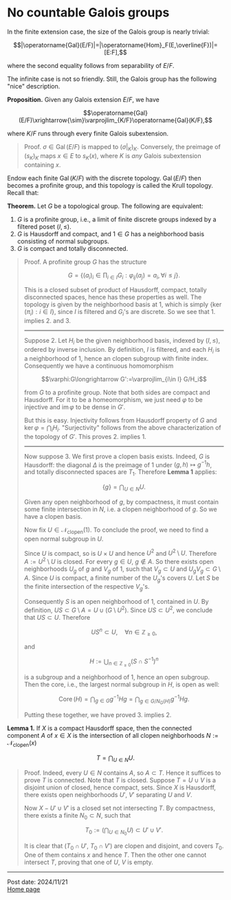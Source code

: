 # No countable Galois groups

In the finite extension case, the size of the Galois group is nearly trivial:

$$|\operatorname{Gal}(E/F)|=|\operatorname{Hom}_F(E,\overline{F})|=[E:F],$$

where the second equality follows from separability of $E/F$. 

The infinite case is not so friendly. Still, the Galois group has the following "nice" description.

**Proposition.** Given any Galois extension $E/F$, we have

$$\operatorname{Gal}(E/F)\xrightarrow{\sim}\varprojlim_{K/F}\operatorname{Gal}(K/F),$$

where $K/F$ runs through every finite Galois subextension.

> Proof. $\sigma\in\operatorname{Gal}(E/F)$ is mapped to $(\sigma\vert_K)_K$. Conversely, the preimage of $(s_K)_K$ maps $x\in E$ to $s_K(x)$, where $K$ is *any* Galois subextension containing $x$.

Endow each finite $\operatorname{Gal}(K/F)$ with the discrete topology. $\operatorname{Gal}(E/F)$ then becomes a profinite group, and this topology is called the Krull topology. Recall that:

**Theorem.** Let $G$ be a topological group. The following are equivalent:

1. $G$ is a profinite group, i.e., a limit of finite discrete groups indexed by a filtered poset $(I,\leq)$.
2. $G$ is Hausdorff and compact, and $1\in G$ has a neighborhood basis consisting of normal subgroups.
3. $G$ is compact and totally disconnected.

> Proof. A profinite group $G$ has the structure
>
> $$G=\left\{(a_i)_i\in\prod_{i\in I} G_i:\varphi_{ij}(a_j)=a_i,\forall i\leq j\right\}.$$
>
> This is a closed subset of product of Hausdorff, compact, totally disconnected spaces, hence has these properties as well. The topology is given by the neighborhood basis at $1$, which is simply $\{\ker(\pi_i):i\in I\}$, since $I$ is filtered and $G_i$'s are discrete. So we see that 1. implies 2. and 3.
>
> ---
>
> Suppose 2. Let $H_i$ be the given neighborhood basis, indexed by $(I,\leq)$, ordered by inverse inclusion. By definition, $I$ is filtered, and each $H_i$ is a neighborhood of $1$, hence an clopen subgroup with finite index. Consequently we have a continuous homomorphism
>
> $$\varphi:G\longrightarrow G':=\varprojlim_{i\in I} G/H_i$$
>
> from $G$ to a profinite group. Note that both sides are compact and Hausdorff. For it to be a homeomorphism, we just need $\varphi$ to be injective and $\operatorname{im}\varphi$ to be dense in $G'$.
>
> But this is easy. Injectivity follows from Hausdorff property of $G$ and $\ker\varphi=\bigcap_iH_i$. "Surjectivity" follows from the above characterization of the topology of $G'$. This proves 2. implies 1.
>
> ---
>
> Now suppose 3. We first prove a clopen basis exists. Indeed, $G$ is Hausdorff: the diagonal $\Delta$ is the preimage of $1$ under $(g,h)\mapsto g^{-1}h$, and totally disconnected spaces are $T_1$. Therefore **Lemma 1** applies:
>
> $$\{g\}=\bigcap_{U\in N}U.$$
>
> Given any open neighborhood of $g$, by compactness, it must contain some finite intersection in $N$, i.e. a clopen neighborhood of $g$. So we have a clopen basis.
>
> Now fix $U\in\mathcal{N}_{\text{clopen}}(1)$. To conclude the proof, we need to find a open normal subgroup in $U$.
>
> Since $U$ is compact, so is $U\times U$ and hence $U^2$ and $U^2\setminus U$. Therefore $A:=U^2\setminus U$ is closed. For every $g\in U$, $g\notin A$. So there exists open neighborhoods $U_g$ of $g$ and $V_g$ of $1$, such that $V_g\subset U$ and $U_gV_g\subset G\setminus A$. Since $U$ is compact, a finite number of the $U_g$'s covers $U$. Let $S$ be the finite intersection of the respective $V_g$'s.
>
> Consequently $S$ is an open neighborhood of $1$, contained in $U$. By definition, $US\subset G\setminus A=U\cup(G\setminus U^2)$. Since $US\subset U^2$, we conclude that $US\subset U$. Therefore
>
> $$US^n\subset U,\quad\forall n\in\mathbb{Z}_{\geq 0},$$
>
> and
>
> $$H:=\bigcup_{n\in\mathbb{Z}_{\geq 0}}\left(S\cap S^{-1}\right)^n$$
>
> is a subgroup and a neighborhood of $1$, hence an open subgroup. Then the core, i.e., the largest normal subgroup in $H$, is open as well:
>
> $$\operatorname{Core}(H)=\bigcap_{g\in G}g^{-1}Hg=\bigcap_{g\in G/N_G(H)}g^{-1}Hg.$$
>
> Putting these together, we have proved 3. implies 2.

**Lemma 1.** If $X$ is a compact Hausdorff space, then the connected component $A$ of $x\in X$ is the intersection of all clopen neighborhoods $N:=\mathcal{N}_{\text{clopen}}(x)$

$$T=\bigcap_{U\in N}U.$$

> Proof. Indeed, every $U\in N$ contains $A$, so $A\subset T$. Hence it suffices to prove $T$ is connected. Note that $T$ is closed. Suppose $T=U\cup V$ is a disjoint union of closed, hence compact, sets. Since $X$ is Hausdorff, there exists open neighborhoods $U'$, $V'$ separating $U$ and $V$. 
> 
> Now $X-U'\cup V'$ is a closed set not intersecting $T$. By compactness, there exists a finite $N_0\subset N$, such that
> 
> $$T_0:=\left(\bigcap_{U\in N_0}U\right)\subset U'\cup V'.$$
>
> It is clear that $(T_0\cap U'$, $T_0\cap V')$ are clopen and disjoint, and covers $T_0$. One of them contains $x$ and hence $T$. Then the other one cannot intersect $T$, proving that one of $U$, $V$ is empty.





---
Post date: 2024/11/21 \
[Home page](https://caelestia.github.io)